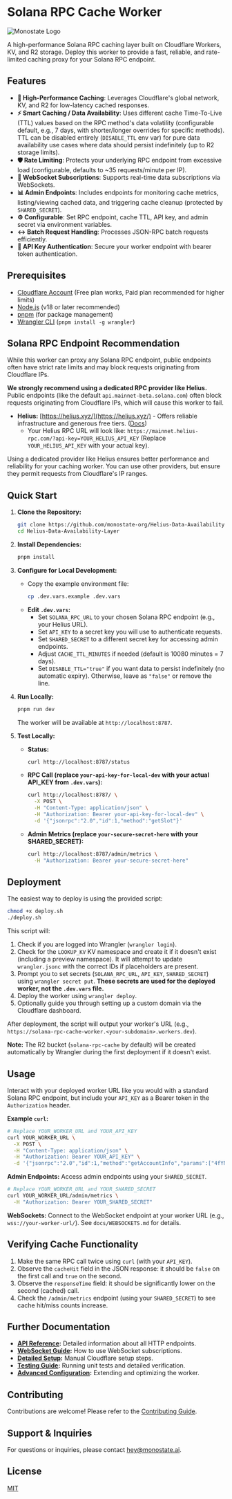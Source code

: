 # Solana RPC Cache Worker

![Monostate Logo](Logo%20monostate%20completo%20png%20preto.png)

A high-performance Solana RPC caching layer built on Cloudflare Workers, KV, and R2 storage. Deploy this worker to provide a fast, reliable, and rate-limited caching proxy for your Solana RPC endpoint.

## Features

- **🚀 High-Performance Caching**: Leverages Cloudflare's global network, KV, and R2 for low-latency cached responses.
- **⚡️ Smart Caching / Data Availability**: Uses different cache Time-To-Live (TTL) values based on the RPC method's data volatility (configurable default, e.g., 7 days, with shorter/longer overrides for specific methods). TTL can be disabled entirely (`DISABLE_TTL` env var) for pure data availability use cases where data should persist indefinitely (up to R2 storage limits).
- **🛡️ Rate Limiting**: Protects your underlying RPC endpoint from excessive load (configurable, defaults to ~35 requests/minute per IP).
- **📡 WebSocket Subscriptions**: Supports real-time data subscriptions via WebSockets.
- **📊 Admin Endpoints**: Includes endpoints for monitoring cache metrics, listing/viewing cached data, and triggering cache cleanup (protected by `SHARED_SECRET`).
- **⚙️ Configurable**: Set RPC endpoint, cache TTL, API key, and admin secret via environment variables.
- **↔️ Batch Request Handling**: Processes JSON-RPC batch requests efficiently.
- **🔑 API Key Authentication**: Secure your worker endpoint with bearer token authentication.

## Prerequisites

- [Cloudflare Account](https://dash.cloudflare.com/sign-up) (Free plan works, Paid plan recommended for higher limits)
- [Node.js](https://nodejs.org/) (v18 or later recommended)
- [pnpm](https://pnpm.io/installation) (for package management)
- [Wrangler CLI](https://developers.cloudflare.com/workers/wrangler/install-and-update/) (`pnpm install -g wrangler`)

## Solana RPC Endpoint Recommendation

While this worker can proxy any Solana RPC endpoint, public endpoints often have strict rate limits and may block requests originating from Cloudflare IPs.

**We strongly recommend using a dedicated RPC provider like Helius.** Public endpoints (like the default `api.mainnet-beta.solana.com`) often block requests originating from Cloudflare IPs, which will cause this worker to fail.

- **Helius:** [https://helius.xyz/](https://helius.xyz/) - Offers reliable infrastructure and generous free tiers. ([Docs](https://docs.helius.xyz/))
  - Your Helius RPC URL will look like: `https://mainnet.helius-rpc.com/?api-key=YOUR_HELIUS_API_KEY` (Replace `YOUR_HELIUS_API_KEY` with your actual key).

Using a dedicated provider like Helius ensures better performance and reliability for your caching worker. You can use other providers, but ensure they permit requests from Cloudflare's IP ranges.

## Quick Start

1.  **Clone the Repository:**
    ```bash
    git clone https://github.com/monostate-org/Helius-Data-Availability-Layer.git # Replace with your repo URL if forked
    cd Helius-Data-Availability-Layer
    ```

2.  **Install Dependencies:**
    ```bash
    pnpm install
    ```

3.  **Configure for Local Development:**
    - Copy the example environment file:
      ```bash
      cp .dev.vars.example .dev.vars
      ```
    - **Edit `.dev.vars`:**
      - Set `SOLANA_RPC_URL` to your chosen Solana RPC endpoint (e.g., your Helius URL).
      - Set `API_KEY` to a secret key you will use to authenticate requests.
      - Set `SHARED_SECRET` to a different secret key for accessing admin endpoints.
      - Adjust `CACHE_TTL_MINUTES` if needed (default is 10080 minutes = 7 days).
      - Set `DISABLE_TTL="true"` if you want data to persist indefinitely (no automatic expiry). Otherwise, leave as `"false"` or remove the line.

4.  **Run Locally:**
    ```bash
    pnpm run dev
    ```
    The worker will be available at `http://localhost:8787`.

5.  **Test Locally:**
    *   **Status:**
        ```bash
        curl http://localhost:8787/status
        ```
    *   **RPC Call (replace `your-api-key-for-local-dev` with your actual API_KEY from `.dev.vars`):**
        ```bash
        curl http://localhost:8787/ \
          -X POST \
          -H "Content-Type: application/json" \
          -H "Authorization: Bearer your-api-key-for-local-dev" \
          -d '{"jsonrpc":"2.0","id":1,"method":"getSlot"}'
        ```
    *   **Admin Metrics (replace `your-secure-secret-here` with your SHARED_SECRET):**
        ```bash
        curl http://localhost:8787/admin/metrics \
          -H "Authorization: Bearer your-secure-secret-here"
        ```

## Deployment

The easiest way to deploy is using the provided script:

```bash
chmod +x deploy.sh
./deploy.sh
```

This script will:
1.  Check if you are logged into Wrangler (`wrangler login`).
2.  Check for the `LOOKUP_KV` KV namespace and create it if it doesn't exist (including a preview namespace). It will attempt to update `wrangler.jsonc` with the correct IDs if placeholders are present.
3.  Prompt you to set secrets (`SOLANA_RPC_URL`, `API_KEY`, `SHARED_SECRET`) using `wrangler secret put`. **These secrets are used for the deployed worker, not the `.dev.vars` file.**
4.  Deploy the worker using `wrangler deploy`.
5.  Optionally guide you through setting up a custom domain via the Cloudflare dashboard.

After deployment, the script will output your worker's URL (e.g., `https://solana-rpc-cache-worker.<your-subdomain>.workers.dev`).

**Note:** The R2 bucket (`solana-rpc-cache` by default) will be created automatically by Wrangler during the first deployment if it doesn't exist.

## Usage

Interact with your deployed worker URL like you would with a standard Solana RPC endpoint, but include your `API_KEY` as a Bearer token in the `Authorization` header.

**Example `curl`:**

```bash
# Replace YOUR_WORKER_URL and YOUR_API_KEY
curl YOUR_WORKER_URL \
  -X POST \
  -H "Content-Type: application/json" \
  -H "Authorization: Bearer YOUR_API_KEY" \
  -d '{"jsonrpc":"2.0","id":1,"method":"getAccountInfo","params":["4fYNw3dojWmQ4dXtSGE9epjRGy9pFSx62YypT7avPYvA"]}'
```

**Admin Endpoints:** Access admin endpoints using your `SHARED_SECRET`.

```bash
# Replace YOUR_WORKER_URL and YOUR_SHARED_SECRET
curl YOUR_WORKER_URL/admin/metrics \
  -H "Authorization: Bearer YOUR_SHARED_SECRET"
```

**WebSockets:** Connect to the WebSocket endpoint at your worker URL (e.g., `wss://your-worker-url/`). See `docs/WEBSOCKETS.md` for details.

## Verifying Cache Functionality

1.  Make the same RPC call twice using `curl` (with your `API_KEY`).
2.  Observe the `cacheHit` field in the JSON response: it should be `false` on the first call and `true` on the second.
3.  Observe the `responseTime` field: it should be significantly lower on the second (cached) call.
4.  Check the `/admin/metrics` endpoint (using your `SHARED_SECRET`) to see cache hit/miss counts increase.

## Further Documentation

- **[API Reference](docs/API_REFERENCE.md):** Detailed information about all HTTP endpoints.
- **[WebSocket Guide](docs/WEBSOCKETS.md):** How to use WebSocket subscriptions.
- **[Detailed Setup](docs/SETUP.md):** Manual Cloudflare setup steps.
- **[Testing Guide](docs/TESTING.md):** Running unit tests and detailed verification.
- **[Advanced Configuration](docs/ADVANCED.md):** Extending and optimizing the worker.

## Contributing

Contributions are welcome! Please refer to the [Contributing Guide](docs/CONTRIBUTING.md).

## Support & Inquiries

For questions or inquiries, please contact [hey@monostate.ai](mailto:hey@monostate.ai).

## License

[MIT](LICENSE)
